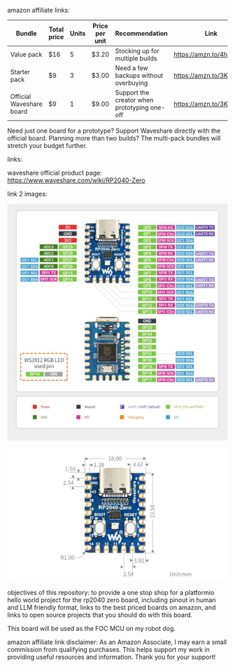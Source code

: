 amazon affiliate links:

| Bundle | Total price | Units | Price per unit | Recommendation | Link |
| --- | --- | --- | --- | --- | --- |
| Value pack | $16 | 5 | $3.20 | Stocking up for multiple builds | https://amzn.to/4h6JjyZ |
| Starter pack | $9 | 3 | $3.00 | Need a few backups without overbuying | https://amzn.to/3KOOvvt |
| Official Waveshare board | $9 | 1 | $9.00 | Support the creator when prototyping one-off | https://amzn.to/3KGDNaq |

Need just one board for a prototype? Support Waveshare directly with the official board. Planning more than two builds? The multi-pack bundles will stretch your budget further.


links:

waveshare official product page: https://www.waveshare.com/wiki/RP2040-Zero


link 2 images:

![RP2040 Zero Diagram](800px-900px-RP2040-Zero-details-7.jpg)

![RP2040 Zero Dimensions](800px-900px-RP2040-Zero-details-size.jpg)


objectives of this repository:
to provide a one stop shop for a platformio hello world project for the rp2040 zero board, including pinout in human and LLM friendly format, links to the best priced boards on amazon, and links to open source projects that you should do with this board. 

This board will be used as the FOC MCU on my robot dog. 









amazon affiliate link disclaimer:
As an Amazon Associate, I may earn a small commission from qualifying purchases. This helps support my work in providing useful resources and information. Thank you for your support!